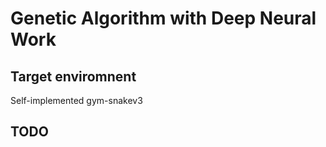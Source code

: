 # Genetic Algorithm with Deep Neural Work 
## Target enviromnent
Self-implemented gym-snakev3

## TODO